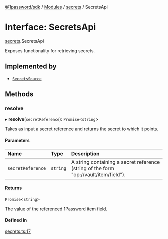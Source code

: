 [@1password/sdk](../README.md) / [Modules](../modules.md) / [secrets](../modules/secrets.md) / SecretsApi

# Interface: SecretsApi

[secrets](../modules/secrets.md).SecretsApi

Exposes functionality for retrieving secrets.

## Implemented by

- [`SecretsSource`](../classes/secrets.SecretsSource.md)

## Methods

### resolve

▸ **resolve**(`secretReference`): `Promise`\<`string`\>

Takes as input a secret reference and returns the secret to which it points.

#### Parameters

| Name | Type | Description |
| :------ | :------ | :------ |
| `secretReference` | `string` | A string containing a secret reference (string of the form "op://vault/item/field"). |

#### Returns

`Promise`\<`string`\>

The value of the referenced 1Password item field.

#### Defined in

[secrets.ts:17](https://github.com/1Password/1password-js-sdk/blob/8f949b4/client/src/secrets.ts#L17)
